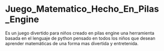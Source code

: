 # Juego_Matematico_Hecho_En_Pilas_Engine
Es un juego divertido para niños creado en pilas engine una herramienta basada en el lenguaje de python pensado en todos los niños que desean aprender matemáticas de una forma mas divertida y entretenida.
